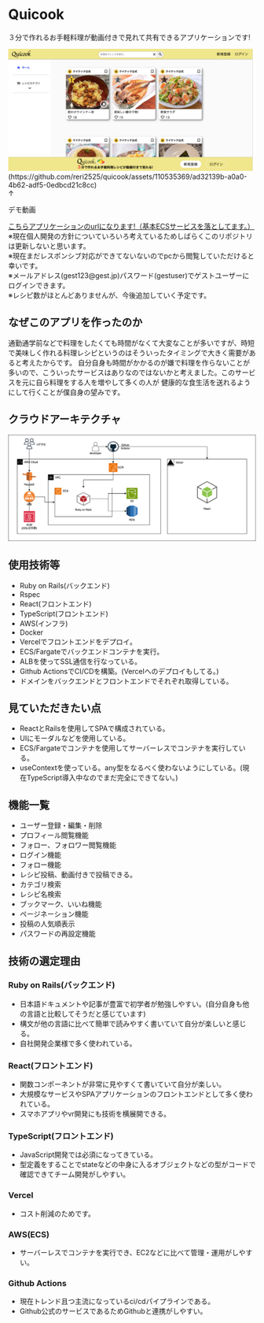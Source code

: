 <h1>Quicook</h1>
<p>３分で作れるお手軽料理が動画付きで見れて共有できるアプリケーションです!</p>
<img src="back/public/images/quicook.png" alt="UNADJUSTEDNONRAW_thumb_1">
(https://github.com/reri2525/quicook/assets/110535369/ad32139b-a0a0-4b62-adf5-0edbcd21c8cc)</br>
<a>↑</a></br>
<p>デモ動画</p>
<a href="https://quicook-com.vercel.app/">こちらアプリケーションのurlになります!（基本ECSサービスを落としてます。）</a></br>
<a>※現在個人開発の方針についていろいろ考えているためしばらくこのリポジトリは更新しないと思います。</a></br>
<a>※現在まだレスポンシブ対応ができてないないのでpcから閲覧していただけると幸いです。</a></br>
<a>※メールアドレス(gest123@gest.jp)パスワード(gestuser)でゲストユーザーにログインできます。</a></br>
<a>※レシピ数がほとんどありませんが、今後追加していく予定です。</a></br>
<h2>なぜこのアプリを作ったのか</h2>
<p>通勤通学前などで料理をしたくても時間がなくて大変なことが多いですが、時短で美味しく作れる料理レシピというのはそういったタイミングで大きく需要があると考えたからです。
   自分自身も時間がかかるのが嫌で料理を作らないことが多いので、こういったサービスはありなのではないかと考えました。このサービスを元に自ら料理をする人を増やして多くの人が
   健康的な食生活を送れるようにして行くことが僕自身の望みです。</p>
<h2>クラウドアーキテクチャ</h2>
<img src="back/public/images/クラウド図.png">
<h2>使用技術等</h2>
<ul>
 <li>Ruby on Rails(バックエンド)</li>
 <li>Rspec</li>
 <li>React(フロントエンド)</li>
 <li>TypeScript(フロントエンド)</li>
 <li>AWS(インフラ)</li>
 <li>Docker</li>
 <li>Vercelでフロントエンドをデプロイ。</li>
 <li>ECS/Fargateでバックエンドコンテナを実行。</li>
 <li>ALBを使ってSSL通信を行なっている。</li>
 <li>Github ActionsでCI/CDを構築。(Vercelへのデプロイもしてる。)</li>
 <li>ドメインをバックエンドとフロントエンドでそれぞれ取得している。</li>
</ul>
<h2>見ていただきたい点</h2>
<ul>
 <li>ReactとRailsを使用してSPAで構成されている。</li>
 <li>UIにモーダルなどを使用している。</li>
 <li>ECS/Fargateでコンテナを使用してサーバーレスでコンテナを実行している。</li>
 <li>useContextを使っている。any型をなるべく使わないようにしている。(現在TypeScript導入中なのでまだ完全にできてない。)
</ul>
<h2>機能一覧</h2>
<ul>
 <li>ユーザー登録・編集・削除</li>
 <li>プロフィール閲覧機能</li>
 <li>フォロー、フォロワー閲覧機能</li>
 <li>ログイン機能</li>
 <li>フォロー機能</li>
 <li>レシピ投稿、動画付きで投稿できる。</li>
 <li>カテゴリ検索</li>
 <li>レシピ名検索</li>
 <li>ブックマーク、いいね機能</li>
 <li>ページネーション機能</li>
 <li>投稿の人気順表示</li>
 <li>パスワードの再設定機能</li>
</ul>
<h2>技術の選定理由</h2>
<h3>Ruby on Rails(バックエンド)</h3>
<ul>
 <li>日本語ドキュメントや記事が豊富で初学者が勉強しやすい。(自分自身も他の言語と比較してそうだと感じています)</li>
 <li>構文が他の言語に比べて簡単で読みやすく書いていて自分が楽しいと感じる。</li>
 <li>自社開発企業様で多く使われている。</li>
</ul>
<h3>React(フロントエンド)</h3>
<ul>
 <li>関数コンポーネントが非常に見やすくて書いていて自分が楽しい。</li>
 <li>大規模なサービスやSPAアプリケーションのフロントエンドとして多く使われている。</li>
 <li>スマホアプリやvr開発にも技術を横展開できる。</li>
</ul>
<h3>TypeScript(フロントエンド)</h3>
<ul>
 <li>JavaScript開発では必須になってきている。</li>
 <li>型定義をすることでstateなどの中身に入るオブジェクトなどの型がコードで確認できてチーム開発がしやすい。</li>
</ul>
<h3>Vercel</h3>
<ul>
 <li>コスト削減のためです。</li>
</ul>
<h3>AWS(ECS)</h3>
<ul>
 <li>サーバーレスでコンテナを実行でき、EC2などに比べて管理・運用がしやすい。</li>
</ul>
<h3>Github Actions</h3>
<ul>
 <li>現在トレンド且つ主流になっているci/cdパイプラインである。</li>
 <li>Github公式のサービスであるためGithubと連携がしやすい。</li>
</ul>





